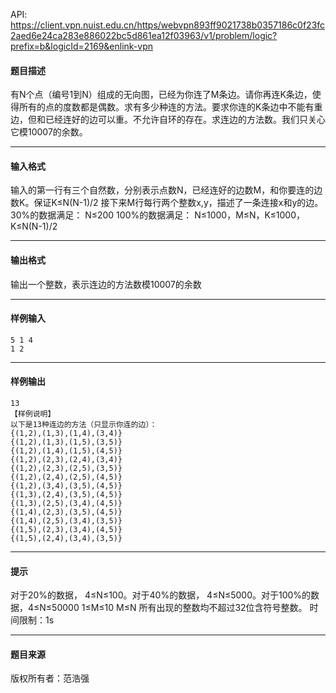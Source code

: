 API: https://client.vpn.nuist.edu.cn/https/webvpn893ff9021738b0357186c0f23fc2aed6e24ca283e886022bc5d861ea12f03963/v1/problem/logic?prefix=b&logicId=2169&enlink-vpn

#### 题目描述

有N个点（编号1到N）组成的无向图，已经为你连了M条边。请你再连K条边，使得所有的点的度数都是偶数。求有多少种连的方法。要求你连的K条边中不能有重边，但和已经连好的边可以重。不允许自环的存在。求连边的方法数。我们只关心它模10007的余数。

---

#### 输入格式

输入的第一行有三个自然数，分别表示点数N，已经连好的边数M，和你要连的边数K。保证K≤N(N-1)/2 接下来M行每行两个整数x,y，描述了一条连接x和y的边。 30%的数据满足： N≤200 100%的数据满足： N≤1000，M≤N，K≤1000，K≤N(N-1)/2

---

#### 输出格式

输出一个整数，表示连边的方法数模10007的余数

---

#### 样例输入
```
5 1 4
1 2
```

---

#### 样例输出
```
13
【样例说明】
以下是13种连边的方法（只显示你连的边）：
{(1,2),(1,3),(1,4),(3,4)}
{(1,2),(1,3),(1,5),(3,5)}
{(1,2),(1,4),(1,5),(4,5)}
{(1,2),(2,3),(2,4),(3,4)}
{(1,2),(2,3),(2,5),(3,5)}
{(1,2),(2,4),(2,5),(4,5)}
{(1,2),(3,4),(3,5),(4,5)}
{(1,3),(2,4),(3,5),(4,5)}
{(1,3),(2,5),(3,4),(4,5)}
{(1,4),(2,3),(3,5),(4,5)}
{(1,4),(2,5),(3,4),(3,5)}
{(1,5),(2,3),(3,4),(4,5)}
{(1,5),(2,4),(3,4),(3,5)}
```

---

#### 提示

对于20%的数据， 4≤N≤100。对于40%的数据， 4≤N≤5000。对于100%的数据，4≤N≤50000 1≤M≤10 M≤N 所有出现的整数均不超过32位含符号整数。 时间限制：1s

---

#### 题目来源

版权所有者：范浩强